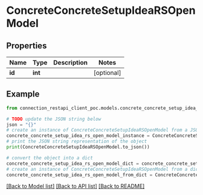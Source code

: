 # ConcreteConcreteSetupIdeaRSOpenModel


## Properties

Name | Type | Description | Notes
------------ | ------------- | ------------- | -------------
**id** | **int** |  | [optional] 

## Example

```python
from connection_restapi_client_poc.models.concrete_concrete_setup_idea_rs_open_model import ConcreteConcreteSetupIdeaRSOpenModel

# TODO update the JSON string below
json = "{}"
# create an instance of ConcreteConcreteSetupIdeaRSOpenModel from a JSON string
concrete_concrete_setup_idea_rs_open_model_instance = ConcreteConcreteSetupIdeaRSOpenModel.from_json(json)
# print the JSON string representation of the object
print(ConcreteConcreteSetupIdeaRSOpenModel.to_json())

# convert the object into a dict
concrete_concrete_setup_idea_rs_open_model_dict = concrete_concrete_setup_idea_rs_open_model_instance.to_dict()
# create an instance of ConcreteConcreteSetupIdeaRSOpenModel from a dict
concrete_concrete_setup_idea_rs_open_model_from_dict = ConcreteConcreteSetupIdeaRSOpenModel.from_dict(concrete_concrete_setup_idea_rs_open_model_dict)
```
[[Back to Model list]](../README.md#documentation-for-models) [[Back to API list]](../README.md#documentation-for-api-endpoints) [[Back to README]](../README.md)


